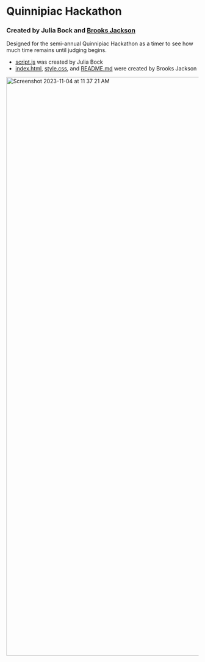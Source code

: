 # Quinnipiac Hackathon
### Created by Julia Bock and [Brooks Jackson](https://github.com/bjaxqq)

Designed for the semi-annual Quinnipiac Hackathon as a timer to see how much time remains until judging begins.
* [script.js](https://github.com/jubck/jubck.github.io/blob/main/script.js) was created by Julia Bock
* [index.html](https://github.com/jubck/jubck.github.io/blob/main/index.html), [style.css](https://github.com/jubck/jubck.github.io/blob/main/style.css), and [README.md](https://github.com/jubck/jubck.github.io/blob/main/README.md) were created by Brooks Jackson

<img width="1512" alt="Screenshot 2023-11-04 at 11 37 21 AM" src="https://github.com/jubck/jubck.github.io/assets/90881109/96c8ae4c-b94e-40a3-872c-db6b56949150">
